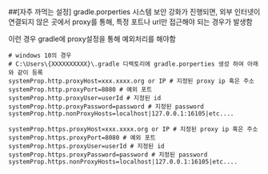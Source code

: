 ##[자주 까먹는 설정] gradle.porperties
시스템 보안 강화가 진행되면, 외부 인터넷이 연결되지 않은 곳에서 proxy를 통해, 특정 포트나 url만 접근해야 되는 경우가 발생함

이런 경우 gradle에 proxy설정을 통해 예외처리를 해야함

```porperties
# windows 10의 경우 
# C:\Users\{XXXXXXXXXX}\.gradle 디렉토리에 gradle.porperties 생성 하여 아래와 같이 등록
systemProp.http.proxyHost=xxx.xxxx.org or IP # 지정된 proxy ip 혹은 주소
systemProp.http.proxyPort=8080 # 예외 포트 
systemProp.http.proxyUser=userId # 지정된 id
systemProp.http.proxyPassword=password # 지정된 password
systemProp.http.nonProxyHosts=localhost|127.0.0.1:16105|etc....

systemProp.https.proxyHost=xxx.xxxx.org or IP # 지정된 proxy ip 혹은 주소
systemProp.https.proxyPort=8080 # 예외 포트
systemProp.https.proxyUser=userId # 지정된 id
systemProp.https.proxyPassword=password # 지정된 password
systemProp.https.nonProxyHosts=localhost|127.0.0.1:16105|etc....
```